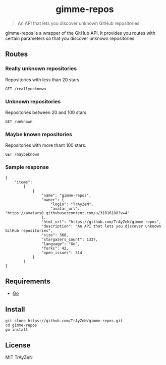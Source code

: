 <h1 align="center">
    gimme-repos
</h1>

> An API that lets you discover unknown GitHub repositories
<!-- <div align="center">
    <img src="assets/image.png"/>
</div> -->

gimme-repos is a wrapper of the GitHub API. It provides you routes with certain
parameters so that you discover unknown repositories.

## Routes

### Really unknown repositories
Repositories with less than 20 stars.
```
GET /reallyunknown
```

### Unknown repositories
Repositories between 20 and 100 stars.
```
GET /unknown
```

### Maybe known repositories
Repositories with more thant 100 stars.
```
GET /maybeknown
```

### Sample response
```
{
    "items":
        [
            {
                "name": "gimme-repos",
                "owner": {
                    "login": "TrAyZeN",
                    "avatar_url": "https://avatars0.githubusercontent.com/u/31016188?v=4"
                },
                "html_url": "https://github.com/TrAyZeN/gimme-repos",
                "description": "An API that lets you discover unknown GitHub repositories",
                "size": 360,
                "stargazers_count": 1337,
                "language": "Go",
                "forks": 42,
                "open_issues": 314
            }
        ]
}
```

## Requirements
- [Go](https://golang.org/)

## Install
```
git clone https://github.com/TrAyZeN/gimme-repos.git
cd gimme-repos
go install
```

## License
MIT TrAyZeN
